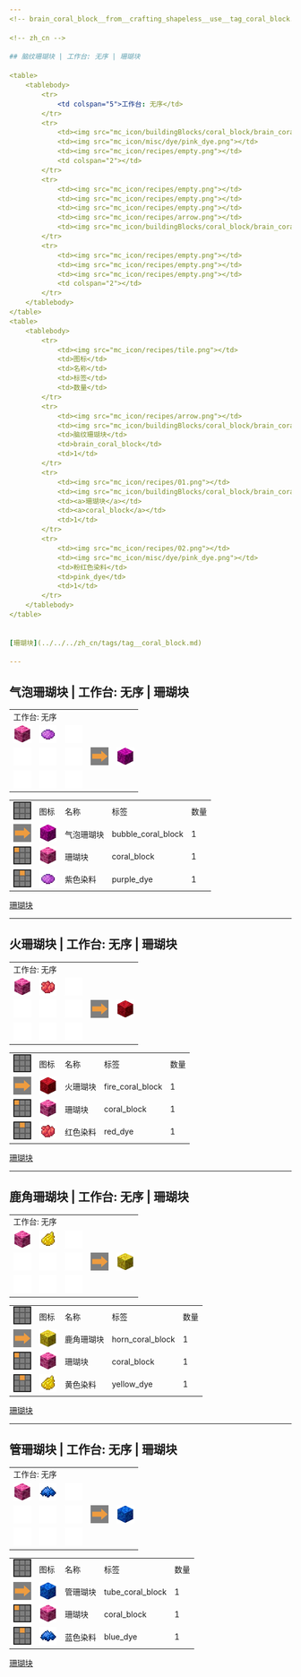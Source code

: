 ```yaml
---
<!-- brain_coral_block__from__crafting_shapeless__use__tag_coral_block.md -->

<!-- zh_cn -->

## 脑纹珊瑚块 | 工作台: 无序 | 珊瑚块

<table>
	<tablebody>
		<tr>
			<td colspan="5">工作台: 无序</td>
		</tr>
		<tr>
			<td><img src="mc_icon/buildingBlocks/coral_block/brain_coral_block.png"></td>
			<td><img src="mc_icon/misc/dye/pink_dye.png"></td>
			<td><img src="mc_icon/recipes/empty.png"></td>
			<td colspan="2"></td>
		</tr>
		<tr>
			<td><img src="mc_icon/recipes/empty.png"></td>
			<td><img src="mc_icon/recipes/empty.png"></td>
			<td><img src="mc_icon/recipes/empty.png"></td>
			<td><img src="mc_icon/recipes/arrow.png"></td>
			<td><img src="mc_icon/buildingBlocks/coral_block/brain_coral_block.png"></td>
		</tr>
		<tr>
			<td><img src="mc_icon/recipes/empty.png"></td>
			<td><img src="mc_icon/recipes/empty.png"></td>
			<td><img src="mc_icon/recipes/empty.png"></td>
			<td colspan="2"></td>
		</tr>
	</tablebody>
</table>
<table>
	<tablebody>
		<tr>
			<td><img src="mc_icon/recipes/tile.png"></td>
			<td>图标</td>
			<td>名称</td>
			<td>标签</td>
			<td>数量</td>
		</tr>
		<tr>
			<td><img src="mc_icon/recipes/arrow.png"></td>
			<td><img src="mc_icon/buildingBlocks/coral_block/brain_coral_block.png"></td>
			<td>脑纹珊瑚块</td>
			<td>brain_coral_block</td>
			<td>1</td>
		</tr>
		<tr>
			<td><img src="mc_icon/recipes/01.png"></td>
			<td><img src="mc_icon/buildingBlocks/coral_block/brain_coral_block.png"></td>
			<td><a>珊瑚块</a></td>
			<td><a>coral_block</a></td>
			<td>1</td>
		</tr>
		<tr>
			<td><img src="mc_icon/recipes/02.png"></td>
			<td><img src="mc_icon/misc/dye/pink_dye.png"></td>
			<td>粉红色染料</td>
			<td>pink_dye</td>
			<td>1</td>
		</tr>
	</tablebody>
</table>


[珊瑚块](../../../zh_cn/tags/tag__coral_block.md)

---
```

<!-- bubble_coral_block__from__crafting_shapeless__use__tag_coral_block.md -->

<!-- zh_cn -->

## 气泡珊瑚块 | 工作台: 无序 | 珊瑚块

<table>
	<tablebody>
		<tr>
			<td colspan="5">工作台: 无序</td>
		</tr>
		<tr>
			<td><img src="mc_icon/buildingBlocks/coral_block/brain_coral_block.png"></td>
			<td><img src="mc_icon/misc/dye/purple_dye.png"></td>
			<td><img src="mc_icon/recipes/empty.png"></td>
			<td colspan="2"></td>
		</tr>
		<tr>
			<td><img src="mc_icon/recipes/empty.png"></td>
			<td><img src="mc_icon/recipes/empty.png"></td>
			<td><img src="mc_icon/recipes/empty.png"></td>
			<td><img src="mc_icon/recipes/arrow.png"></td>
			<td><img src="mc_icon/buildingBlocks/coral_block/bubble_coral_block.png"></td>
		</tr>
		<tr>
			<td><img src="mc_icon/recipes/empty.png"></td>
			<td><img src="mc_icon/recipes/empty.png"></td>
			<td><img src="mc_icon/recipes/empty.png"></td>
			<td colspan="2"></td>
		</tr>
	</tablebody>
</table>
<table>
	<tablebody>
		<tr>
			<td><img src="mc_icon/recipes/tile.png"></td>
			<td>图标</td>
			<td>名称</td>
			<td>标签</td>
			<td>数量</td>
		</tr>
		<tr>
			<td><img src="mc_icon/recipes/arrow.png"></td>
			<td><img src="mc_icon/buildingBlocks/coral_block/bubble_coral_block.png"></td>
			<td>气泡珊瑚块</td>
			<td>bubble_coral_block</td>
			<td>1</td>
		</tr>
		<tr>
			<td><img src="mc_icon/recipes/01.png"></td>
			<td><img src="mc_icon/buildingBlocks/coral_block/brain_coral_block.png"></td>
			<td><a>珊瑚块</a></td>
			<td><a>coral_block</a></td>
			<td>1</td>
		</tr>
		<tr>
			<td><img src="mc_icon/recipes/02.png"></td>
			<td><img src="mc_icon/misc/dye/purple_dye.png"></td>
			<td>紫色染料</td>
			<td>purple_dye</td>
			<td>1</td>
		</tr>
	</tablebody>
</table>


[珊瑚块](../../../zh_cn/tags/tag__coral_block.md)

---
<!-- fire_coral_block__from__crafting_shapeless__use__tag_coral_block.md -->

<!-- zh_cn -->

## 火珊瑚块 | 工作台: 无序 | 珊瑚块

<table>
	<tablebody>
		<tr>
			<td colspan="5">工作台: 无序</td>
		</tr>
		<tr>
			<td><img src="mc_icon/buildingBlocks/coral_block/brain_coral_block.png"></td>
			<td><img src="mc_icon/misc/dye/red_dye.png"></td>
			<td><img src="mc_icon/recipes/empty.png"></td>
			<td colspan="2"></td>
		</tr>
		<tr>
			<td><img src="mc_icon/recipes/empty.png"></td>
			<td><img src="mc_icon/recipes/empty.png"></td>
			<td><img src="mc_icon/recipes/empty.png"></td>
			<td><img src="mc_icon/recipes/arrow.png"></td>
			<td><img src="mc_icon/buildingBlocks/coral_block/fire_coral_block.png"></td>
		</tr>
		<tr>
			<td><img src="mc_icon/recipes/empty.png"></td>
			<td><img src="mc_icon/recipes/empty.png"></td>
			<td><img src="mc_icon/recipes/empty.png"></td>
			<td colspan="2"></td>
		</tr>
	</tablebody>
</table>
<table>
	<tablebody>
		<tr>
			<td><img src="mc_icon/recipes/tile.png"></td>
			<td>图标</td>
			<td>名称</td>
			<td>标签</td>
			<td>数量</td>
		</tr>
		<tr>
			<td><img src="mc_icon/recipes/arrow.png"></td>
			<td><img src="mc_icon/buildingBlocks/coral_block/fire_coral_block.png"></td>
			<td>火珊瑚块</td>
			<td>fire_coral_block</td>
			<td>1</td>
		</tr>
		<tr>
			<td><img src="mc_icon/recipes/01.png"></td>
			<td><img src="mc_icon/buildingBlocks/coral_block/brain_coral_block.png"></td>
			<td><a>珊瑚块</a></td>
			<td><a>coral_block</a></td>
			<td>1</td>
		</tr>
		<tr>
			<td><img src="mc_icon/recipes/02.png"></td>
			<td><img src="mc_icon/misc/dye/red_dye.png"></td>
			<td>红色染料</td>
			<td>red_dye</td>
			<td>1</td>
		</tr>
	</tablebody>
</table>


[珊瑚块](../../../zh_cn/tags/tag__coral_block.md)

---
<!-- horn_coral_block__from__crafting_shapeless__use__tag_coral_block.md -->

<!-- zh_cn -->

## 鹿角珊瑚块 | 工作台: 无序 | 珊瑚块

<table>
	<tablebody>
		<tr>
			<td colspan="5">工作台: 无序</td>
		</tr>
		<tr>
			<td><img src="mc_icon/buildingBlocks/coral_block/brain_coral_block.png"></td>
			<td><img src="mc_icon/misc/dye/yellow_dye.png"></td>
			<td><img src="mc_icon/recipes/empty.png"></td>
			<td colspan="2"></td>
		</tr>
		<tr>
			<td><img src="mc_icon/recipes/empty.png"></td>
			<td><img src="mc_icon/recipes/empty.png"></td>
			<td><img src="mc_icon/recipes/empty.png"></td>
			<td><img src="mc_icon/recipes/arrow.png"></td>
			<td><img src="mc_icon/buildingBlocks/coral_block/horn_coral_block.png"></td>
		</tr>
		<tr>
			<td><img src="mc_icon/recipes/empty.png"></td>
			<td><img src="mc_icon/recipes/empty.png"></td>
			<td><img src="mc_icon/recipes/empty.png"></td>
			<td colspan="2"></td>
		</tr>
	</tablebody>
</table>
<table>
	<tablebody>
		<tr>
			<td><img src="mc_icon/recipes/tile.png"></td>
			<td>图标</td>
			<td>名称</td>
			<td>标签</td>
			<td>数量</td>
		</tr>
		<tr>
			<td><img src="mc_icon/recipes/arrow.png"></td>
			<td><img src="mc_icon/buildingBlocks/coral_block/horn_coral_block.png"></td>
			<td>鹿角珊瑚块</td>
			<td>horn_coral_block</td>
			<td>1</td>
		</tr>
		<tr>
			<td><img src="mc_icon/recipes/01.png"></td>
			<td><img src="mc_icon/buildingBlocks/coral_block/brain_coral_block.png"></td>
			<td><a>珊瑚块</a></td>
			<td><a>coral_block</a></td>
			<td>1</td>
		</tr>
		<tr>
			<td><img src="mc_icon/recipes/02.png"></td>
			<td><img src="mc_icon/misc/dye/yellow_dye.png"></td>
			<td>黄色染料</td>
			<td>yellow_dye</td>
			<td>1</td>
		</tr>
	</tablebody>
</table>


[珊瑚块](../../../zh_cn/tags/tag__coral_block.md)

---
<!-- tube_coral_block__from__crafting_shapeless__use__tag_coral_block.md -->

<!-- zh_cn -->

## 管珊瑚块 | 工作台: 无序 | 珊瑚块

<table>
	<tablebody>
		<tr>
			<td colspan="5">工作台: 无序</td>
		</tr>
		<tr>
			<td><img src="mc_icon/buildingBlocks/coral_block/brain_coral_block.png"></td>
			<td><img src="mc_icon/misc/dye/blue_dye.png"></td>
			<td><img src="mc_icon/recipes/empty.png"></td>
			<td colspan="2"></td>
		</tr>
		<tr>
			<td><img src="mc_icon/recipes/empty.png"></td>
			<td><img src="mc_icon/recipes/empty.png"></td>
			<td><img src="mc_icon/recipes/empty.png"></td>
			<td><img src="mc_icon/recipes/arrow.png"></td>
			<td><img src="mc_icon/buildingBlocks/coral_block/tube_coral_block.png"></td>
		</tr>
		<tr>
			<td><img src="mc_icon/recipes/empty.png"></td>
			<td><img src="mc_icon/recipes/empty.png"></td>
			<td><img src="mc_icon/recipes/empty.png"></td>
			<td colspan="2"></td>
		</tr>
	</tablebody>
</table>
<table>
	<tablebody>
		<tr>
			<td><img src="mc_icon/recipes/tile.png"></td>
			<td>图标</td>
			<td>名称</td>
			<td>标签</td>
			<td>数量</td>
		</tr>
		<tr>
			<td><img src="mc_icon/recipes/arrow.png"></td>
			<td><img src="mc_icon/buildingBlocks/coral_block/tube_coral_block.png"></td>
			<td>管珊瑚块</td>
			<td>tube_coral_block</td>
			<td>1</td>
		</tr>
		<tr>
			<td><img src="mc_icon/recipes/01.png"></td>
			<td><img src="mc_icon/buildingBlocks/coral_block/brain_coral_block.png"></td>
			<td><a>珊瑚块</a></td>
			<td><a>coral_block</a></td>
			<td>1</td>
		</tr>
		<tr>
			<td><img src="mc_icon/recipes/02.png"></td>
			<td><img src="mc_icon/misc/dye/blue_dye.png"></td>
			<td>蓝色染料</td>
			<td>blue_dye</td>
			<td>1</td>
		</tr>
	</tablebody>
</table>


[珊瑚块](../../../zh_cn/tags/tag__coral_block.md)

